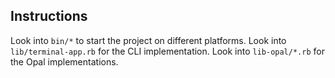 ## Instructions

Look into `bin/*` to start the project on different platforms.
Look into `lib/terminal-app.rb` for the CLI implementation.
Look into `lib-opal/*.rb` for the Opal implementations.
